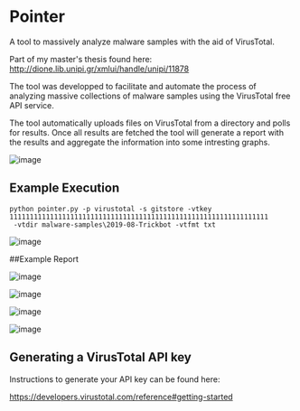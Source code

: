 # Pointer
A tool to massively analyze malware samples with the aid of VirusTotal.

Part of my master's thesis found here:
http://dione.lib.unipi.gr/xmlui/handle/unipi/11878

The tool was developped to facilitate and automate the process of analyzing massive collections of malware samples using the VirusTotal free API service.

The tool automatically uploads files on VirusTotal from a directory and polls for results. Once all results are fetched the tool will generate a report with the results and aggregate the information into some intresting graphs.

![image](https://user-images.githubusercontent.com/24633258/65831495-d82ef680-e2c2-11e9-95b5-2f29b0109f76.png)

## Example Execution

```
python pointer.py -p virustotal -s gitstore -vtkey 1111111111111111111111111111111111111111111111111111111111111111
 -vtdir malware-samples\2019-08-Trickbot -vtfmt txt
```
![image](https://user-images.githubusercontent.com/24633258/65831658-d82ff600-e2c4-11e9-8414-f766ed16967d.png)

##Example Report

![image](https://user-images.githubusercontent.com/24633258/65831700-66a47780-e2c5-11e9-9c5e-4aa9a979570c.png)

![image](https://user-images.githubusercontent.com/24633258/65831704-8176ec00-e2c5-11e9-999e-9086ea42bbec.png)

![image](https://user-images.githubusercontent.com/24633258/65831708-9b183380-e2c5-11e9-9e6e-2e6b610b34d1.png)

![image](https://user-images.githubusercontent.com/24633258/65831716-ba16c580-e2c5-11e9-8211-1f661ef0bc85.png)

## Generating a VirusTotal API key

Instructions to generate your API key can be found here:

https://developers.virustotal.com/reference#getting-started
